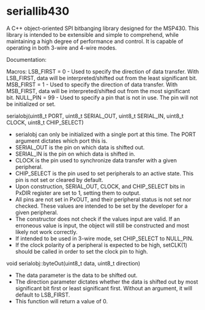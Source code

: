 # seriallib430
A C++ object-oriented SPI bitbanging library designed for the MSP430. This library is intended to be extensible and simple to comprehend, while maintaining a high degree of performance and control. It is capable of operating in both 3-wire and 4-wire modes. 

Documentation:

  Macros:
    LSB_FIRST = 0 - Used to specify the direction of data transfer. With LSB_FIRST, data will be interpreted/shifted out from the least significant bit.
    MSB_FIRST = 1 - Used to specify the direction of data transfer. With MSB_FIRST, data will be interpreted/shifted out from the most significant bit.
    NULL_PIN = 99 - Used to specify a pin that is not in use. The pin will not be initialized or set.
    
serialobj(uint8_t PORT, uint8_t SERIAL_OUT, uint8_t SERIAL_IN, uint8_t CLOCK, uint8_t CHIP_SELECT)
  - serialobj can only be initialized with a single port at this time. The PORT argument dictates which port this is.
  - SERIAL_OUT is the pin on which data is shifted out.  
  - SERIAL_IN is the pin on which data is shifted in.
  - CLOCK is the pin used to synchronize data transfer with a given peripheral.
  - CHIP_SELECT is the pin used to set peripherals to an active state. This pin is not set or cleared by default.
  - Upon construction, SERIAL_OUT, CLOCK, and CHIP_SELECT bits in PxDIR register are set to 1, setting them to output.
  - All pins are not set in PxOUT, and their peripheral status is not set nor checked. These values are intended to be set by the developer for a given         peripheral.
  - The constructor does not check if the values input are valid. If an erroneous value is input, the object will still be constructed and most likely not     work correctly. 
  - If intended to be used in 3-wire mode, set CHIP_SELECT to NULL_PIN.
  - If the clock polarity of a peripheral is expected to be high, setCLK(1) should be called in order to set the clock pin to high.

void serialobj::byteOut(uint8_t data, uint8_t direction)
  - The data parameter is the data to be shifted out.
  - The direction parameter dictates whether the data is shifted out by most significant bit first or least significant first. Without an argument, it will     default to LSB_FIRST.
  - This function will return a value of 0.

